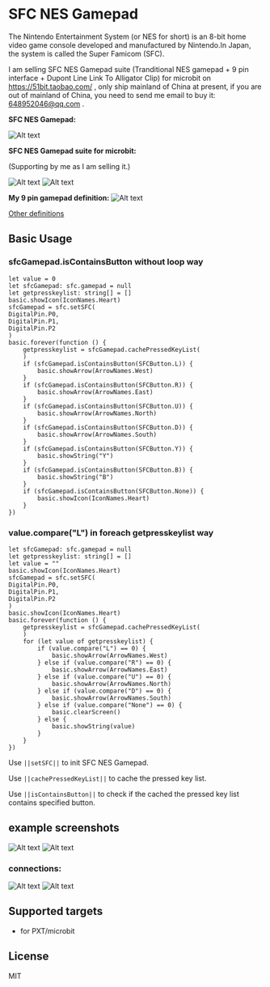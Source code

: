 # SFC NES Gamepad

The Nintendo Entertainment System (or NES for short) is an 8-bit home video game console developed and manufactured by Nintendo.In Japan, the system is called the Super Famicom (SFC).

I am selling SFC NES Gamepad suite (Tranditional NES gamepad + 9 pin interface + Dupont Line Link To Alligator Clip) for microbit on https://51bit.taobao.com/ , only ship mainland of China at present, if you are out of mainland of China, you need to send me email to buy it: 648952046@qq.com .

**SFC NES Gamepad:**

![Alt text](https://github.com/51bit/SFCNES/raw/master/icon.png?raw=true "SFC NES Gamepad picture")

**SFC NES Gamepad suite for microbit:**

(Supporting by me as I am selling it.)

![Alt text](https://github.com/51bit/SFCNES/raw/master/product.jpg?raw=true "Product picture")
![Alt text](https://github.com/51bit/SFCNES/raw/master/product2.jpg?raw=true "Product picture")

**My 9 pin gamepad definition:**
![Alt text](https://github.com/51bit/SFCNES/raw/master/myDefinition.JPG?raw=true "My 9 pin gamepad definition picture")

[Other definitions](https://github.com/51bit/SFCNES/raw/master/otherDefinitions.JPG)

## Basic Usage

### sfcGamepad.isContainsButton without loop way

```blocks
let value = 0
let sfcGamepad: sfc.gamepad = null
let getpresskeylist: string[] = []
basic.showIcon(IconNames.Heart)
sfcGamepad = sfc.setSFC(
DigitalPin.P0,
DigitalPin.P1,
DigitalPin.P2
)
basic.forever(function () {
    getpresskeylist = sfcGamepad.cachePressedKeyList(
    )
    if (sfcGamepad.isContainsButton(SFCButton.L)) {
        basic.showArrow(ArrowNames.West)
    }
    if (sfcGamepad.isContainsButton(SFCButton.R)) {
        basic.showArrow(ArrowNames.East)
    }
    if (sfcGamepad.isContainsButton(SFCButton.U)) {
        basic.showArrow(ArrowNames.North)
    }
    if (sfcGamepad.isContainsButton(SFCButton.D)) {
        basic.showArrow(ArrowNames.South)
    }
    if (sfcGamepad.isContainsButton(SFCButton.Y)) {
        basic.showString("Y")
    }
    if (sfcGamepad.isContainsButton(SFCButton.B)) {
        basic.showString("B")
    }
    if (sfcGamepad.isContainsButton(SFCButton.None)) {
        basic.showIcon(IconNames.Heart)
    }
})
```

### value.compare("L") in foreach getpresskeylist way

```blocks
let sfcGamepad: sfc.gamepad = null
let getpresskeylist: string[] = []
let value = ""
basic.showIcon(IconNames.Heart)
sfcGamepad = sfc.setSFC(
DigitalPin.P0,
DigitalPin.P1,
DigitalPin.P2
)
basic.showIcon(IconNames.Heart)
basic.forever(function () {
    getpresskeylist = sfcGamepad.cachePressedKeyList(
    )
    for (let value of getpresskeylist) {
        if (value.compare("L") == 0) {
            basic.showArrow(ArrowNames.West)
        } else if (value.compare("R") == 0) {
            basic.showArrow(ArrowNames.East)
        } else if (value.compare("U") == 0) {
            basic.showArrow(ArrowNames.North)
        } else if (value.compare("D") == 0) {
            basic.showArrow(ArrowNames.South)
        } else if (value.compare("None") == 0) {
            basic.clearScreen()
        } else {
            basic.showString(value)
        }
    }
})
```

Use ``||setSFC||`` to init SFC NES Gamepad.

Use ``||cachePressedKeyList||`` to cache the pressed key list.

Use ``||isContainsButton||`` to check if the cached the pressed key list contains specified button. 

## example screenshots

![Alt text](https://github.com/51bit/SFCNES/raw/master/sfcpxt.png?raw=true "SFC PXT picture")
![Alt text](https://github.com/51bit/SFCNES/raw/master/sfcblocks.png?raw=true "SFC Blocks picture")

### connections:

![Alt text](https://github.com/51bit/SFCNES/raw/master/sfcpin1.jpg?raw=true "SFC 5 Pin picture")
![Alt text](https://github.com/51bit/SFCNES/raw/master/sfcpin2.jpg?raw=true "SFC 4 Pin picture")

## Supported targets

* for PXT/microbit

## License

MIT
